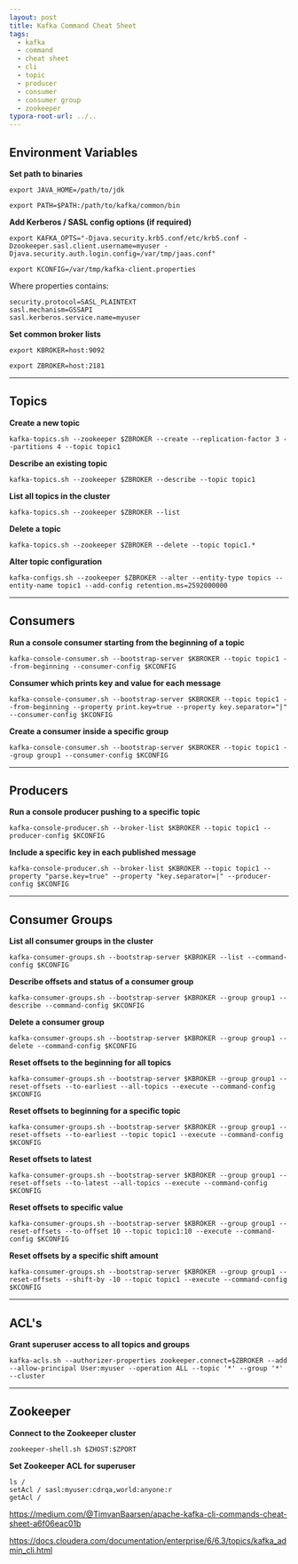```yaml
---
layout: post
title: Kafka Command Cheat Sheet
tags:
  - kafka
  - command
  - cheat sheet
  - cli
  - topic
  - producer
  - consumer
  - consumer group
  - zookeeper
typora-root-url: ../..
---
```


## Environment Variables

**Set path to binaries**

`export JAVA_HOME=/path/to/jdk`

`export PATH=$PATH:/path/to/kafka/common/bin`

**Add Kerberos / SASL config options (if required)**

`export KAFKA_OPTS="-Djava.security.krb5.conf/etc/krb5.conf -Dzookeeper.sasl.client.username=myuser -Djava.security.auth.login.config=/var/tmp/jaas.conf"`

`export KCONFIG=/var/tmp/kafka-client.properties`

Where properties contains:

```properties
security.protocol=SASL_PLAINTEXT
sasl.mechanism=GSSAPI
sasl.kerberos.service.name=myuser
```

**Set common broker lists**

`export KBROKER=host:9092`

`export ZBROKER=host:2181`

---

## Topics

**Create a new topic**

`kafka-topics.sh --zookeeper $ZBROKER --create --replication-factor 3 --partitions 4 --topic topic1`

**Describe an existing topic**

`kafka-topics.sh --zookeeper $ZBROKER --describe --topic topic1`

**List all topics in the cluster**

`kafka-topics.sh --zookeeper $ZBROKER --list`

**Delete a topic**

`kafka-topics.sh --zookeeper $ZBROKER --delete --topic topic1.*`

**Alter topic configuration**

`kafka-configs.sh --zookeeper $ZBROKER --alter --entity-type topics --entity-name topic1 --add-config retention.ms=2592000000`

---

## Consumers

**Run a console consumer starting from the beginning of a topic**

`kafka-console-consumer.sh --bootstrap-server $KBROKER --topic topic1 --from-beginning --consumer-config $KCONFIG`

**Consumer which prints key and value for each message**

`kafka-console-consumer.sh --bootstrap-server $KBROKER --topic topic1 --from-beginning --property print.key=true --property key.separator="|" --consumer-config $KCONFIG`

**Create a consumer inside a specific group**

`kafka-console-consumer.sh --bootstrap-server $KBROKER --topic topic1 --group group1 --consumer-config $KCONFIG`

---

## Producers

**Run a console producer pushing to a specific topic**

`kafka-console-producer.sh --broker-list $KBROKER --topic topic1 --producer-config $KCONFIG`

**Include a specific key in each published message**

`kafka-console-producer.sh --broker-list $KBROKER --topic topic1 --property "parse.key=true" --property "key.separator=|" --producer-config $KCONFIG`

---

## Consumer Groups

**List all consumer groups in the cluster**

`kafka-consumer-groups.sh --bootstrap-server $KBROKER --list --command-config $KCONFIG`

**Describe offsets and status of a consumer group**

`kafka-consumer-groups.sh --bootstrap-server $KBROKER --group group1 --describe --command-config $KCONFIG`

**Delete a consumer group**

`kafka-consumer-groups.sh --bootstrap-server $KBROKER --group group1 --delete --command-config $KCONFIG`

**Reset offsets to the beginning for all topics**

`kafka-consumer-groups.sh --bootstrap-server $KBROKER --group group1 --reset-offsets --to-earliest --all-topics --execute --command-config $KCONFIG`

**Reset offsets to beginning for a specific topic**

`kafka-consumer-groups.sh --bootstrap-server $KBROKER --group group1 --reset-offsets --to-earliest --topic topic1 --execute --command-config $KCONFIG`

**Reset offsets to latest**

`kafka-consumer-groups.sh --bootstrap-server $KBROKER --group group1 --reset-offsets --to-latest --all-topics --execute --command-config $KCONFIG`

**Reset offsets to specific value**

`kafka-consumer-groups.sh --bootstrap-server $KBROKER --group group1 --reset-offsets --to-offset 10 --topic topic1:10 --execute --command-config $KCONFIG`

**Reset offsets by a specific shift amount**

`kafka-consumer-groups.sh --bootstrap-server $KBROKER --group group1 --reset-offsets --shift-by -10 --topic topic1 --execute --command-config $KCONFIG`

---

## ACL's

**Grant superuser access to all topics and groups**

`kafka-acls.sh --authorizer-properties zookeeper.connect=$ZBROKER --add --allow-principal User:myuser --operation ALL --topic '*' --group '*' --cluster`

---

## Zookeeper

**Connect to the Zookeeper cluster**

`zookeeper-shell.sh $ZHOST:$ZPORT`

**Set Zookeeper ACL for superuser**

```
ls /
setAcl / sasl:myuser:cdrqa,world:anyone:r
getAcl /
```

<https://medium.com/@TimvanBaarsen/apache-kafka-cli-commands-cheat-sheet-a6f06eac01b>

<https://docs.cloudera.com/documentation/enterprise/6/6.3/topics/kafka_admin_cli.html>

